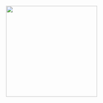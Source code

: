 <p align="left">
  <img src="https://semanadelcannabis.cayetano.edu.pe/assets/img/logo-upch.png" width="250">
 
</p>


